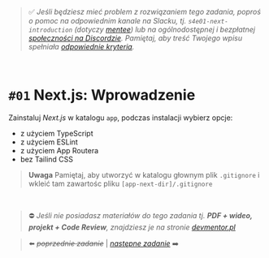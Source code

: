 > :white_check_mark: *Jeśli będziesz mieć problem z rozwiązaniem tego zadania, poproś o pomoc na odpowiednim kanale na Slacku, tj. `s4e01-next-introduction` (dotyczy [mentee](https://devmentor.pl/mentoring-javascript/)) lub na ogólnodostępnej i bezpłatnej [społeczności na Discordzie](https://devmentor.pl/discord). Pamiętaj, aby treść Twojego wpisu spełniała [odpowiednie kryteria](https://devmentor.pl/jak-prosic-o-pomoc/).*

&nbsp;

# `#01` Next.js: Wprowadzenie

Zainstaluj *Next.js* w katalogu `app`, podczas instalacji wybierz opcje:
- z użyciem TypeScript
- z użyciem ESLint
- z użyciem App Routera 
- bez Tailind CSS

> **Uwaga** Pamiętaj, aby utworzyć w katalogu głownym plik `.gitignore` i wkleić tam zawartośc pliku `[app-next-dir]/.gitignore`


&nbsp;
> :no_entry: *Jeśli nie posiadasz materiałów do tego zadania tj. **PDF + wideo, projekt + Code Review**, znajdziesz je na stronie [devmentor.pl](https://devmentor.pl/workshop-next-introduction)*

> :arrow_left: ~~*poprzednie zadanie*~~ | [*następne zadanie*](./../02) :arrow_right:
